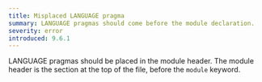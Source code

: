```yaml
---
title: Misplaced LANGUAGE pragma
summary: LANGUAGE pragmas should come before the module declaration.
severity: error
introduced: 9.6.1
---
```

LANGUAGE pragmas should be placed in the module header.
The module header is the section at the top of the file, before the `module` keyword.

